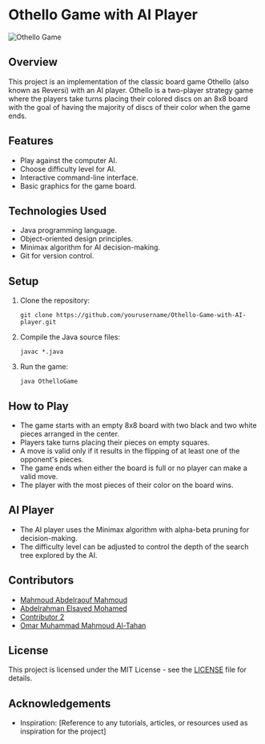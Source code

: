 # Othello Game with AI Player

![Othello Game](https://github.com/SemoMoh/Othello-Game-with-AI-player/assets/90259729/18050616-bce6-4cbd-8881-1d6be94a2fe9)

## Overview

This project is an implementation of the classic board game Othello (also known as Reversi) with an AI player. Othello is a two-player strategy game where the players take turns placing their colored discs on an 8x8 board with the goal of having the majority of discs of their color when the game ends.

## Features

- Play against the computer AI.
- Choose difficulty level for AI.
- Interactive command-line interface.
- Basic graphics for the game board.

## Technologies Used

- Java programming language.
- Object-oriented design principles.
- Minimax algorithm for AI decision-making.
- Git for version control.

## Setup

1. Clone the repository:

    ```
    git clone https://github.com/yourusername/Othello-Game-with-AI-player.git
    ```

2. Compile the Java source files:

    ```
    javac *.java
    ```

3. Run the game:

    ```
    java OthelloGame
    ```

## How to Play

- The game starts with an empty 8x8 board with two black and two white pieces arranged in the center.
- Players take turns placing their pieces on empty squares.
- A move is valid only if it results in the flipping of at least one of the opponent's pieces.
- The game ends when either the board is full or no player can make a valid move.
- The player with the most pieces of their color on the board wins.

## AI Player

- The AI player uses the Minimax algorithm with alpha-beta pruning for decision-making.
- The difficulty level can be adjusted to control the depth of the search tree explored by the AI.

## Contributors

- [Mahmoud Abdelraouf Mahmoud](https://github.com/Mahmoud-Abdelraouf)
- [Abdelrahman Elsayed Mohamed](https://github.com/d3cypherd)
- [Contributor 2](https://github.com/contributor2)
- [Omar Muhammad Mahmoud Al-Tahan](https://github.com/UmarTahanix)

## License

This project is licensed under the MIT License - see the [LICENSE](LICENSE) file for details.

## Acknowledgements

- Inspiration: [Reference to any tutorials, articles, or resources used as inspiration for the project]
